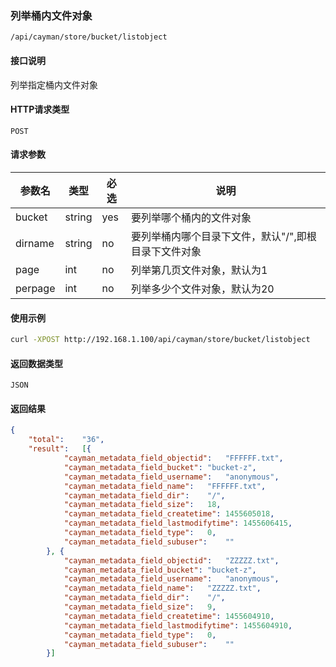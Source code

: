 ### 列举桶内文件对象
`/api/cayman/store/bucket/listobject`

#### 接口说明
列举指定桶内文件对象

#### HTTP请求类型
`POST`

#### 请求参数
|参数名|类型|必选|说明|
|--|--|--|--|
|bucket|string|yes|要列举哪个桶内的文件对象|
|dirname|string|no|要列举桶内哪个目录下文件，默认"/",即根目录下文件对象|
|page|int|no|列举第几页文件对象，默认为1|
|perpage|int|no|列举多少个文件对象，默认为20|

#### 使用示例
```sh
curl -XPOST http://192.168.1.100/api/cayman/store/bucket/listobject
```

#### 返回数据类型
`JSON`

#### 返回结果
```json
{
	"total":	"36",
	"result":	[{
			"cayman_metadata_field_objectid":	"FFFFFF.txt",
			"cayman_metadata_field_bucket":	"bucket-z",
			"cayman_metadata_field_username":	"anonymous",
			"cayman_metadata_field_name":	"FFFFFF.txt",
			"cayman_metadata_field_dir":	"/",
			"cayman_metadata_field_size":	18,
			"cayman_metadata_field_createtime":	1455605018,
			"cayman_metadata_field_lastmodifytime":	1455606415,
			"cayman_metadata_field_type":	0,
			"cayman_metadata_field_subuser":	""
		}, {
			"cayman_metadata_field_objectid":	"ZZZZZ.txt",
			"cayman_metadata_field_bucket":	"bucket-z",
			"cayman_metadata_field_username":	"anonymous",
			"cayman_metadata_field_name":	"ZZZZZ.txt",
			"cayman_metadata_field_dir":	"/",
			"cayman_metadata_field_size":	9,
			"cayman_metadata_field_createtime":	1455604910,
			"cayman_metadata_field_lastmodifytime":	1455604910,
			"cayman_metadata_field_type":	0,
			"cayman_metadata_field_subuser":	""
		}]
```

